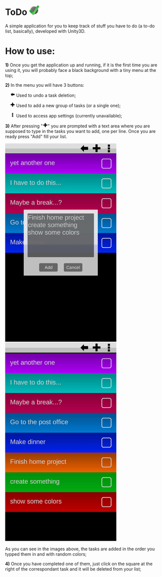 # ToDo <img src="/Assets/Resources/Release/Icon.png?raw=true" width="32" height="32" alt="ToDo Icon" style="vertical-allign:middle;"/>

A simple application for you to keep track of stuff you have to do (a to-do list, basically), developed with Unity3D.

# How to use:

**1)** Once you get the application up and running, if it is the first time you are using it, you will probably face a black background with a tiny menu at the top;

**2)** In the menu you will have 3 buttons:
	<p>&nbsp;&nbsp;&nbsp;&nbsp;<img src="/Assets/Resources/Textures/TopMenu/Buttons/UndoEnabled.png?raw=true" width="16" height="16" alt="ToDo Icon" style="vertical-allign:middle;"/></img> Used to undo a task deletion;</p>
	<p>&nbsp;&nbsp;&nbsp;&nbsp;<img src="/Assets/Resources/Textures/TopMenu/Buttons/Add.png?raw=true" width="16" height="16" alt="ToDo Icon" style="vertical-allign:middle;"/></img> Used to add a new group of tasks (or a single one);</p>
	<p>&nbsp;&nbsp;&nbsp;&nbsp;<img src="/Assets/Resources/Textures/TopMenu/Buttons/Options.png?raw=true" width="16" height="16" alt="ToDo Icon" style="vertical-allign:middle;"/></img> Used to access app settings (currently unavailable);</p>

**3)** After pressing "<img src="/Assets/Resources/Textures/TopMenu/Buttons/Add.png?raw=true" width="16" height="16" alt="ToDo Icon" style="vertical-allign:middle;"/></img>" you are prompted with a text area where you are supposed to type in the tasks you want to add, one per line. Once you are ready press "Add" fill your list.
<p>
	<img src="/Screenshots/AddNewTask.png" width="360" height="640" alt="Adding new task">
	<img src="/Screenshots/NewTaskAdded.png" width="360" height="640" alt="New tasks added">
</p>

As you can see in the images above, the tasks are added in the order you typped them in and with random colors;

**4)** Once you have completed one of them, just click on the square at the right of the correspondant task and it will be deleted from your list;